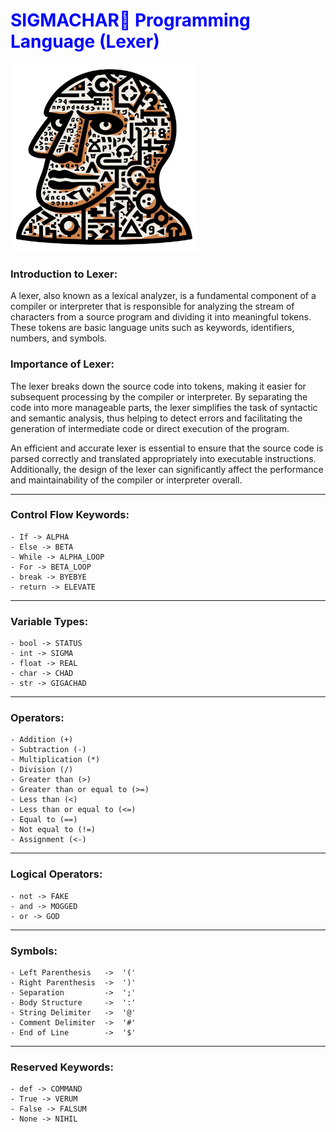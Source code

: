 <h1 style="color:blue;">SIGMACHAR🗿 Programming Language (Lexer)</h1>

<img src="static/assets/img/logoSigmaCharSinFondo.png" alt="LOGOSIGMACHAR" width="300">

###  Introduction to Lexer:

A lexer, also known as a lexical analyzer, is a fundamental component of a compiler or interpreter that is responsible for analyzing the stream of characters from a source program and dividing it into meaningful tokens. These tokens are basic language units such as keywords, identifiers, numbers, and symbols.

###  Importance of Lexer:

The lexer breaks down the source code into tokens, making it easier for subsequent processing by the compiler or interpreter. By separating the code into more manageable parts, the lexer simplifies the task of syntactic and semantic analysis, thus helping to detect errors and facilitating the generation of intermediate code or direct execution of the program.

An efficient and accurate lexer is essential to ensure that the source code is parsed correctly and translated appropriately into executable instructions. Additionally, the design of the lexer can significantly affect the performance and maintainability of the compiler or interpreter overall.

---

###  Control Flow Keywords:
    - If -> ALPHA
    - Else -> BETA
    - While -> ALPHA_LOOP
    - For -> BETA_LOOP
    - break -> BYEBYE
    - return -> ELEVATE

---

###  Variable Types:
    - bool -> STATUS
    - int -> SIGMA 
    - float -> REAL
    - char -> CHAD
    - str -> GIGACHAD

---

###  Operators:
    - Addition (+)
    - Subtraction (-)
    - Multiplication (*)
    - Division (/)
    - Greater than (>)
    - Greater than or equal to (>=)
    - Less than (<)
    - Less than or equal to (<=)
    - Equal to (==)
    - Not equal to (!=)
    - Assignment (<-)

---

###  Logical Operators:
    - not -> FAKE 
    - and -> MOGGED  
    - or -> GOD 

---

###  Symbols:
    - Left Parenthesis   ->  '('
    - Right Parenthesis  ->  ')'
    - Separation         ->  ';'
    - Body Structure     ->  ':'
    - String Delimiter   ->  '@'
    - Comment Delimiter  ->  '#' 
    - End of Line        ->  '$'

---

###  Reserved Keywords:
    - def -> COMMAND
    - True -> VERUM
    - False -> FALSUM
    - None -> NIHIL
